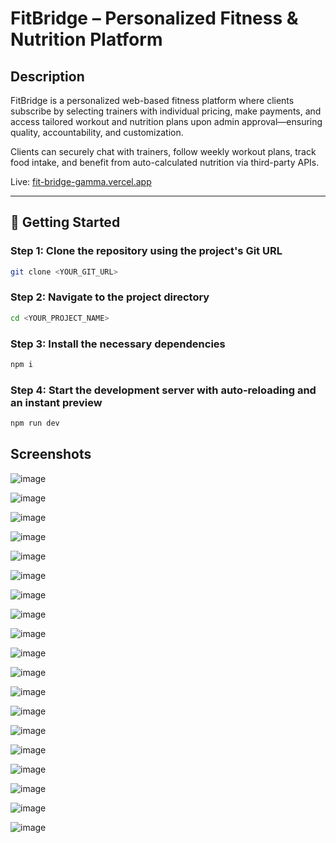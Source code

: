 
# FitBridge – Personalized Fitness & Nutrition Platform

## Description

FitBridge is a personalized web-based fitness platform where clients subscribe by selecting trainers with individual pricing, make payments, and access tailored workout and nutrition plans upon admin approval—ensuring quality, accountability, and customization.

Clients can securely chat with trainers, follow weekly workout plans, track food intake, and benefit from auto-calculated nutrition via third-party APIs.

Live: [fit-bridge-gamma.vercel.app](https://fit-bridge-gamma.vercel.app)

---

## 🚀 Getting Started

### Step 1: Clone the repository using the project's Git URL

```bash
git clone <YOUR_GIT_URL>
```

### Step 2: Navigate to the project directory
```bash
cd <YOUR_PROJECT_NAME>
```
### Step 3: Install the necessary dependencies
```bash
npm i
```
### Step 4: Start the development server with auto-reloading and an instant preview
```bash
npm run dev
```




## Screenshots

![image](https://github.com/user-attachments/assets/25835328-70cc-4baa-bd02-7d644034e16d)

![image](https://github.com/user-attachments/assets/2ca25097-319a-4ba7-9706-dfa716fdf13a)

![image](https://github.com/user-attachments/assets/a46700f9-36be-4436-bf8d-821b509d1f95)

![image](https://github.com/user-attachments/assets/832bbb7f-6133-4003-a920-03c74e18f04f)

![image](https://github.com/user-attachments/assets/07c838c6-63cb-43e3-afcb-ad73bb111692)

![image](https://github.com/user-attachments/assets/2c0a9541-d8c1-479d-a7a4-56cced7ead63)

![image](https://github.com/user-attachments/assets/a64c2aa5-78c4-4d59-81c7-d59b5a4b64ea)

![image](https://github.com/user-attachments/assets/70851ad2-0911-469b-9029-0ccf8e396abe)

![image](https://github.com/user-attachments/assets/bca1a513-800f-4e90-aae9-0ee4a903ac19)

![image](https://github.com/user-attachments/assets/0bda022f-c15c-47f6-85d3-191aee3e007b)

![image](https://github.com/user-attachments/assets/94c8a51d-134f-4183-80e1-1a1ba6f10e9d)

![image](https://github.com/user-attachments/assets/9ccc3c95-719c-4fe9-80a9-28fd49185e1b)

![image](https://github.com/user-attachments/assets/73480594-e655-485a-a542-b5107b007358)

![image](https://github.com/user-attachments/assets/747510ed-bbcd-4bd2-a738-fb55a452299a)

![image](https://github.com/user-attachments/assets/3f5f9c58-fc79-476b-a3e0-59bfe7da4d75)

![image](https://github.com/user-attachments/assets/d680abd8-7fb5-4cce-b42c-1917905b7246)

![image](https://github.com/user-attachments/assets/59628383-1b4c-448f-ac9d-9d87fc0f8fde)

![image](https://github.com/user-attachments/assets/f965fd1f-1631-40bf-baec-1da6d98325f0)

![image](https://github.com/user-attachments/assets/f0850fb8-8cfc-4188-83bc-49911db5f593)



















